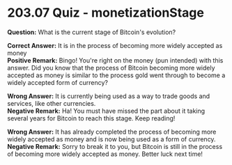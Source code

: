 # 203.07 Quiz - monetizationStage

**Question:** What is the current stage of Bitcoin's evolution?

**Correct Answer:** It is in the process of becoming more widely accepted as money\
**Positive Remark:** Bingo! You're right on the money (pun intended) with this answer. Did you know that the process of Bitcoin becoming more widely accepted as money is similar to the process gold went through to become a widely accepted form of currency?

**Wrong Answer:** It is currently being used as a way to trade goods and services, like other currencies.\
**Negative Remark:** Ha! You must have missed the part about it taking several years for Bitcoin to reach this stage. Keep reading!

**Wrong Answer:** It has already completed the process of becoming more widely accepted as money and is now being used as a form of currency.\
**Negative Remark:** Sorry to break it to you, but Bitcoin is still in the process of becoming more widely accepted as money. Better luck next time!

